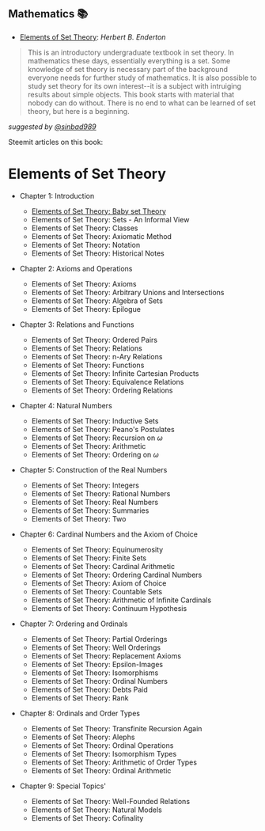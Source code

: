 ## Mathematics 📚 
- [Elements of Set Theory](https://github.com/valjen/book_collection/blob/master/Mathematics/Elements%20of%20Set%20Theory/Elements%20of%20Set%20Theory.pdf): *Herbert B. Enderton*
> This is an introductory undergraduate textbook in set theory. In mathematics these days, essentially everything is a set. Some knowledge of set theory is necessary part of the background everyone needs for further study of mathematics. It is also possible to study set theory for its own interest--it is a subject with intruiging results about simple objects. This book starts with material that nobody can do without. There is no end to what can be learned of set theory, but here is a beginning.

*suggested by [@sinbad989](https://steemit.com/@sinbad989)*

Steemit articles on this book:

# Elements of Set Theory

- Chapter 1: Introduction

  - [Elements of Set Theory: Baby set Theory](https://steemit.com/mathematics/@sinbad989/elements-of-set-theory-baby-set-theory)
  - Elements of Set Theory: Sets - An Informal View
  - Elements of Set Theory: Classes
  - Elements of Set Theory: Axiomatic Method
  - Elements of Set Theory: Notation
  - Elements of Set Theory: Historical Notes

- Chapter 2: Axioms and Operations
  - Elements of Set Theory: Axioms
  - Elements of Set Theory: Arbitrary Unions and Intersections
  - Elements of Set Theory: Algebra of Sets
  - Elements of Set Theory: Epilogue

- Chapter 3: Relations and Functions
  - Elements of Set Theory: Ordered Pairs
  - Elements of Set Theory: Relations
  - Elements of Set Theory: n-Ary Relations
  - Elements of Set Theory: Functions
  - Elements of Set Theory: Infinite Cartesian Products
  - Elements of Set Theory: Equivalence Relations
  - Elements of Set Theory: Ordering Relations

- Chapter 4: Natural Numbers
  - Elements of Set Theory: Inductive Sets
  - Elements of Set Theory: Peano's Postulates
  - Elements of Set Theory: Recursion on $\omega$
  - Elements of Set Theory: Arithmetic
  - Elements of Set Theory: Ordering on $\omega$ 

- Chapter 5: Construction of the Real Numbers
  - Elements of Set Theory: Integers
  - Elements of Set Theory: Rational Numbers
  - Elements of Set Theory: Real Numbers
  - Elements of Set Theory: Summaries
  - Elements of Set Theory: Two

- Chapter 6: Cardinal Numbers and the Axiom of Choice
  - Elements of Set Theory: Equinumerosity
  - Elements of Set Theory: Finite Sets
  - Elements of Set Theory: Cardinal Arithmetic
  - Elements of Set Theory: Ordering Cardinal Numbers
  - Elements of Set Theory: Axiom of Choice
  - Elements of Set Theory: Countable Sets
  - Elements of Set Theory: Arithmetic of Infinite Cardinals
  - Elements of Set Theory: Continuum Hypothesis

- Chapter 7: Ordering and Ordinals
  - Elements of Set Theory: Partial Orderings
  - Elements of Set Theory: Well Orderings
  - Elements of Set Theory: Replacement Axioms
  - Elements of Set Theory: Epsilon-Images
  - Elements of Set Theory: Isomorphisms
  - Elements of Set Theory: Ordinal Numbers
  - Elements of Set Theory: Debts Paid
  - Elements of Set Theory: Rank

- Chapter 8: Ordinals and Order Types
  - Elements of Set Theory: Transfinite Recursion Again
  - Elements of Set Theory: Alephs
  - Elements of Set Theory: Ordinal Operations
  - Elements of Set Theory: Isomorphism Types
  - Elements of Set Theory: Arithmetic of Order Types
  - Elements of Set Theory: Ordinal Arithmetic

- Chapter 9: Special Topics'
  - Elements of Set Theory: Well-Founded Relations
  - Elements of Set Theory: Natural Models
  - Elements of Set Theory: Cofinality